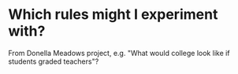 # Which rules might I experiment with?
From Donella Meadows project, e.g. "What would college look like if students graded teachers"?

<!-- #p1 -->

<!-- {BearID:E7835DDF-7974-4177-9BC5-0066C64AC38F-347-0000000B5E30CA77} -->
